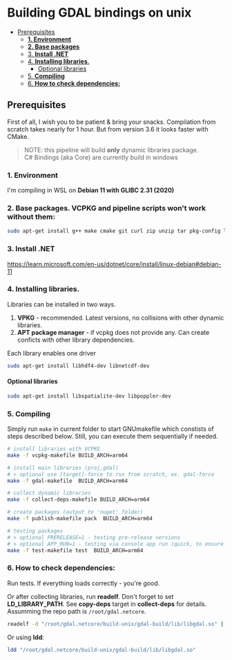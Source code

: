 # Building GDAL bindings on unix

  * [Prerequisites](#prerequisites)
    + [**1. Environment**](#1-environment)
    + [**2. Base packages**](#2-base-packages-vcpkg-and-pipeline-scripts-won-t-work-without-them)
    + [3. **Install .NET**](#3-install-net)
    + [4. **Installing libraries**.](#4-installing-libraries)
      - [Optional libraries](#optional-libraries)
    + [5. **Compiling**](#5-compiling)
    + [6. **How to check dependencies:**](#6-how-to-check-dependencies)

## Prerequisites

First of all, I wish you to be patient & bring your snacks. Compilation from scratch takes nearly for 1 hour. But from version 3.6 it looks faster with CMake.

> NOTE: this pipeline will build **only** dynamic libraries package.<br>
> C# Bindings (aka Core) are currently build in windows

### **1. Environment**
I'm compiling in WSL on **Debian 11 with GLIBC 2.31 (2020)**

### **2. Base packages**. VCPKG and pipeline scripts won't work without them:

```bash
sudo apt-get install g++ make cmake git curl zip unzip tar pkg-config linux-headers-amd64 autoconf automake python3 autoconf-archive swig patchelf 
```


### 3. **Install .NET**
https://learn.microsoft.com/en-us/dotnet/core/install/linux-debian#debian-11

### 4. **Installing libraries**. 
Libraries can be installed in two ways.

1. **VPKG** - recommended. Latest versions, no collisions with other dynamic libraries.
2. **APT package manager** - if vcpkg does not provide any. Can create conficts with other library dependencies. 

Each library enables one driver
```bash 
sudo apt-get install libhdf4-dev libnetcdf-dev
```
#### Optional libraries
```bash
sudo apt-get install libspatialite-dev libpoppler-dev
```

### 5. **Compiling**

Simply run `make` in current folder to start GNUmakefile which constists of steps described below.
Still, you can execute them sequentially if needed.

```bash
# install libraries with VCPKG
make -f vcpkg-makefile BUILD_ARCH=arm64

# install main libraries (proj,gdal)
# > optional use [target]-force to run from scratch, ex. gdal-force
make -f gdal-makefile  BUILD_ARCH=arm64

# collect dynamic libraries 
make -f collect-deps-makefile BUILD_ARCH=arm64

# create packages (output to 'nuget' folder)
make -f publish-makefile pack  BUILD_ARCH=arm64

# testing packages
# > optional PRERELEASE=1 - testing pre-release versions
# > optional APP_RUN=1 - testing via console app run (quick, to ensure deps were loaded correctly)
make -f test-makefile test  BUILD_ARCH=arm64
```

### 6. **How to check dependencies:**
Run tests. If everything loads correctly - you're good.

Or after collecting libraries, run **readelf**.
Don't forget to set **LD_LIBRARY_PATH**. See **copy-deps** target in **collect-deps** for details. Assumming the repo path is `/root/gdal.netcore`.
```bash
readelf -d "/root/gdal.netcore/build-unix/gdal-build/lib/libgdal.so" | grep NEEDED
```

Or using **ldd**:
```bash
ldd "/root/gdal.netcore/build-unix/gdal-build/lib/libgdal.so"
```